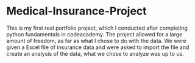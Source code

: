 # Medical-Insurance-Project

This is my first real portfolio project, which I conducted after completing python fundamentals in codeacademy. The project allowed for a large amount of freedom,
as far as what I chose to do with the data. We were given a Excel file of insurance data and were asked to import the file and create an analysis of the data, 
what we chose to analyze was up to us.
